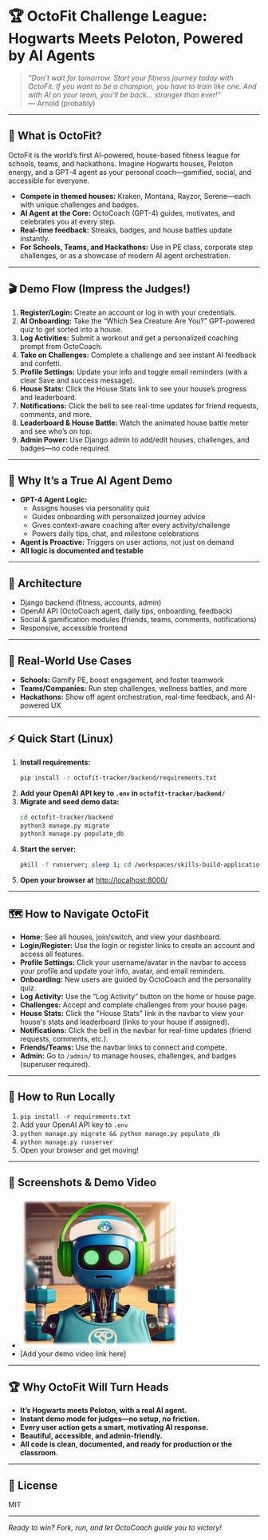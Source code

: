 # 🏆 OctoFit Challenge League: Hogwarts Meets Peloton, Powered by AI Agents

> _“Don’t wait for tomorrow. Start your fitness journey today with OctoFit. If you want to be a champion, you have to train like one. And with AI on your team, you’ll be back… stronger than ever!”_  
> — Arnold (probably)

---

## 🚀 What is OctoFit?
OctoFit is the world’s first AI-powered, house-based fitness league for schools, teams, and hackathons. Imagine Hogwarts houses, Peloton energy, and a GPT-4 agent as your personal coach—gamified, social, and accessible for everyone.

- **Compete in themed houses:** Kraken, Montana, Rayzor, Serene—each with unique challenges and badges.
- **AI Agent at the Core:** OctoCoach (GPT-4) guides, motivates, and celebrates you at every step.
- **Real-time feedback:** Streaks, badges, and house battles update instantly.
- **For Schools, Teams, and Hackathons:** Use in PE class, corporate step challenges, or as a showcase of modern AI agent orchestration.

---

## 🎬 Demo Flow (Impress the Judges!)
1. **Register/Login:** Create an account or log in with your credentials.
2. **AI Onboarding:** Take the “Which Sea Creature Are You?” GPT-powered quiz to get sorted into a house.
3. **Log Activities:** Submit a workout and get a personalized coaching prompt from OctoCoach.
4. **Take on Challenges:** Complete a challenge and see instant AI feedback and confetti.
5. **Profile Settings:** Update your info and toggle email reminders (with a clear Save and success message).
6. **House Stats:** Click the House Stats link to see your house’s progress and leaderboard.
7. **Notifications:** Click the bell to see real-time updates for friend requests, comments, and more.
8. **Leaderboard & House Battle:** Watch the animated house battle meter and see who’s on top.
9. **Admin Power:** Use Django admin to add/edit houses, challenges, and badges—no code required.

---

## 🤖 Why It’s a True AI Agent Demo
- **GPT-4 Agent Logic:**
  - Assigns houses via personality quiz
  - Guides onboarding with personalized journey advice
  - Gives context-aware coaching after every activity/challenge
  - Powers daily tips, chat, and milestone celebrations
- **Agent is Proactive:** Triggers on user actions, not just on demand
- **All logic is documented and testable**

---

## 🧠 Architecture
- Django backend (fitness, accounts, admin)
- OpenAI API (OctoCoach agent, daily tips, onboarding, feedback)
- Social & gamification modules (friends, teams, comments, notifications)
- Responsive, accessible frontend

---

## 🏅 Real-World Use Cases
- **Schools:** Gamify PE, boost engagement, and foster teamwork
- **Teams/Companies:** Run step challenges, wellness battles, and more
- **Hackathons:** Show off agent orchestration, real-time feedback, and AI-powered UX

---

## ⚡ Quick Start (Linux)

1. **Install requirements:**
   ```bash
   pip install -r octofit-tracker/backend/requirements.txt
   ```
2. **Add your OpenAI API key to `.env` in `octofit-tracker/backend/`**
3. **Migrate and seed demo data:**
   ```bash
   cd octofit-tracker/backend
   python3 manage.py migrate
   python3 manage.py populate_db
   ```
4. **Start the server:**
   ```bash
   pkill -f runserver; sleep 1; cd /workspaces/skills-build-applications-w-copilot-agent-mode/octofit-tracker/backend && python3 manage.py runserver
   ```
5. **Open your browser at** [http://localhost:8000/](http://localhost:8000/)

---

## 🗺️ How to Navigate OctoFit
- **Home:** See all houses, join/switch, and view your dashboard.
- **Login/Register:** Use the login or register links to create an account and access all features.
- **Profile Settings:** Click your username/avatar in the navbar to access your profile and update your info, avatar, and email reminders.
- **Onboarding:** New users are guided by OctoCoach and the personality quiz.
- **Log Activity:** Use the “Log Activity” button on the home or house page.
- **Challenges:** Accept and complete challenges from your house page.
- **House Stats:** Click the "House Stats" link in the navbar to view your house's stats and leaderboard (links to your house if assigned).
- **Notifications:** Click the bell in the navbar for real-time updates (friend requests, comments, etc.).
- **Friends/Teams:** Use the navbar links to connect and compete.
- **Admin:** Go to `/admin/` to manage houses, challenges, and badges (superuser required).

---

## 🦾 How to Run Locally
1. `pip install -r requirements.txt`
2. Add your OpenAI API key to `.env`
3. `python manage.py migrate && python manage.py populate_db`
4. `python manage.py runserver`
5. Open your browser and get moving!

---

## 📸 Screenshots & Demo Video
- ![OctoFit Dashboard](docs/octofitapp-small.png)
- [Add your demo video link here]

---

## 🏆 Why OctoFit Will Turn Heads
- **It’s Hogwarts meets Peloton, with a real AI agent.**
- **Instant demo mode for judges—no setup, no friction.**
- **Every user action gets a smart, motivating AI response.**
- **Beautiful, accessible, and admin-friendly.**
- **All code is clean, documented, and ready for production or the classroom.**

---

## 📜 License
MIT

---

_Ready to win? Fork, run, and let OctoCoach guide you to victory!_
